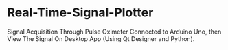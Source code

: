 # Real-Time-Signal-Plotter
 Signal Acquisition Through Pulse Oximeter Connected to Arduino Uno, then View The Signal On Desktop App (Using Qt Designer and Python).
